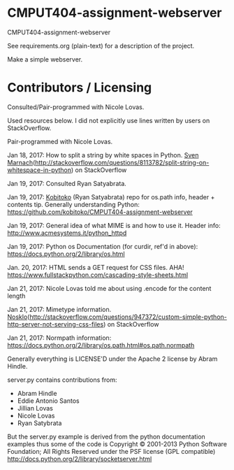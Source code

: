 CMPUT404-assignment-webserver
=============================

CMPUT404-assignment-webserver

See requirements.org (plain-text) for a description of the project.

Make a simple webserver.

Contributors / Licensing
========================

Consulted/Pair-programmed with Nicole Lovas.

Used resources below. I did not explicitly use lines written by users on StackOverflow.

Pair-programmed with Nicole Lovas.

Jan 18, 2017: How to split a string by white spaces in Python. [Sven Marnach](http://stackoverflow.com/users/279627/sven-marnach)(http://stackoverflow.com/questions/8113782/split-string-on-whitespace-in-python) on StackOverflow

Jan 19, 2017: Consulted Ryan Satyabrata.

Jan 19, 2017: [Kobitoko](https://github.com/kobitoko) (Ryan Satyabrata) repo for os.path info, header + contents tip. Generally understanding Python: https://github.com/kobitoko/CMPUT404-assignment-webserver 

Jan 19, 2017: General idea of what MIME is and how to use it. Header info: http://www.acmesystems.it/python_httpd

Jan 19, 2017: Python os Documentation (for curdir, ref'd in above): https://docs.python.org/2/library/os.html

Jan. 20, 2017: HTML sends a GET request for CSS files. AHA! https://www.fullstackpython.com/cascading-style-sheets.html

Jan 21, 2017: Nicole Lovas told me about using .encode for the content length

Jan 21, 2017: Mimetype information. [Nosklo](http://stackoverflow.com/users/17160/nosklo)(http://stackoverflow.com/questions/947372/custom-simple-python-http-server-not-serving-css-files) on StackOverflow

Jan 21, 2017: Normpath information: https://docs.python.org/2/library/os.path.html#os.path.normpath

Generally everything is LICENSE'D under the Apache 2 license by Abram Hindle.

server.py contains contributions from:

* Abram Hindle
* Eddie Antonio Santos
* Jillian Lovas
* Nicole Lovas
* Ryan Satybrata

But the server.py example is derived from the python documentation
examples thus some of the code is Copyright © 2001-2013 Python
Software Foundation; All Rights Reserved under the PSF license (GPL
compatible) http://docs.python.org/2/library/socketserver.html

